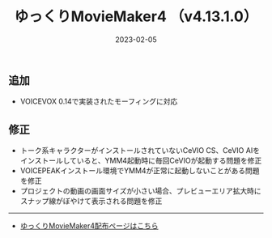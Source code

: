 ﻿---
title: ゆっくりMovieMaker4  （v4.13.1.0）
date: 2023-02-05
tags: [YMM4,お知らせ]
---
## 追加
- VOICEVOX 0.14で実装されたモーフィングに対応
## 修正
- トーク系キャラクターがインストールされていないCeVIO CS、CeVIO AIをインストールしていると、YMM4起動時に毎回CeVIOが起動する問題を修正
- VOICEPEAKインストール環境でYMM4が正常に起動しないことがある問題を修正
- プロジェクトの動画の画面サイズが小さい場合、プレビューエリア拡大時にスナップ線がぼやけて表示される問題を修正

---

- [ゆっくりMovieMaker4配布ページはこちら](../index.md)
